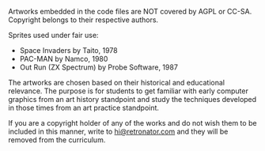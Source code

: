 Artworks embedded in the code files are NOT covered by AGPL or CC-SA. Copyright belongs to their respective authors. 

Sprites used under fair use:

- Space Invaders by Taito, 1978
- PAC-MAN by Namco, 1980
- Out Run (ZX Spectrum) by Probe Software, 1987

The artworks are chosen based on their historical and educational relevance. The purpose is for students to
get familiar with early computer graphics from an art history standpoint and study the techniques developed
in those times from an art practice standpoint.

If you are a copyright holder of any of the works and do not wish them to be included in this manner,
write to hi@retronator.com and they will be removed from the curriculum.
